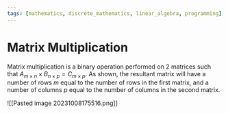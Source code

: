 ```yaml
---
tags: [mathematics, discrete_mathematics, linear_algebra, programming]
---
```


# Matrix Multiplication

Matrix multiplication is a binary operation performed on 2 matrices such that $A_{m \times n} \times B_{n \times p} = C_{m \times p}$. As shown, the resultant matrix will have a number of rows $m$ equal to the number of rows in the first matrix, and a number of columns $p$ equal to the number of columns in the second matrix.

![[Pasted image 20231008175516.png]]